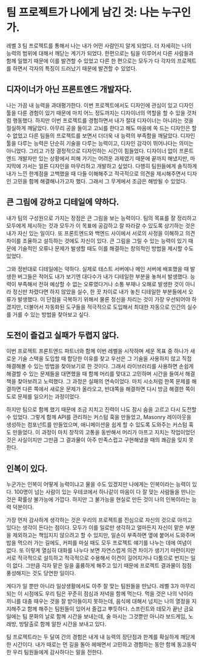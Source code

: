 # 팀 프로젝트가 나에게 남긴 것: 나는 누구인가.

레벨 3 팀 프로젝트를 통해서 나는 내가 어떤 사람인지 알게 되었다. 더 자세히는 나의 능력의 범위에 대해서 깨닫는 계기가 되었다. 한편으로는 팀을 이루어서 다른 사람들과 함께 일했기 때문에 이를 발견할 수 있었고 다른 한 편으로는 모두가 다 각자의 프로젝트를 하면서 각자의 특징이 드러났기 때문에 발견할 수 있었다.

## 디자이너가 아닌 프론트엔드 개발자다.

나는 가끔 내 능력을 과대평가한다. 이번 프로젝트에서도 디자인에 관심이 있고 디자인 툴을 다룬 경험이 있기 때문에 마치 어느 정도까지는 디자이너의 역할을 할 수 있을 것처럼 행동했다. 하지만 이번 프로젝트를 경험하면서 내가 절대 디자이너는 아니라는 것을 절실하게 깨달았다. 아무리 공을 들이고 고뇌를 한다고 해도 마음에 쏙 드는 디자인은 할 수 없었고 다른 팀들의 프로젝트를 보면서 더더욱 내 능력의 부족함을 깨달았다. 디자인 툴을 다루는 능력은 단순히 기술을 다루는 능력이고, 디자인 감각이 뛰어나다는 의미는 아니었다. 그리고 가장 결정적으로 디자인하는 시간이 힘들었다. 디자이너 없이 프론트엔드 개발자만 있는 상황에서 피해 가기는 어려운 과제였기 때문에 끝까지 해냈지만, 마지막에 가서는 얼른 디자인을 마무리하고 개발하고 싶었다. 다행히 팀원들에게 솔직하게 내가 느낀 한계점을 고백했을 때 다들 이해해주고 적극적으로 의견을 제시해주면서 디자인 고민을 함께 해결해나가고자 했다. 그래서 그 무게에서 조금은 해방될 수 있었다.

## 큰 그림에 강하고 디테일에 약하다.

내가 팀의 구성원으로 가지는 장점은 큰 그림을 보는 능력이다. 팀의 목표를 잘 정리하고 모두에게 제시하는 것과 모두가 이 목표에 공감하고 잘 따라갈 수 있도록 상기하는 것은 내가 자신 있는 일이다. 또 프론트엔드와 백엔드 사이에서 서로의 사정을 이해하고 의견 차이를 조율하고 설득하는 것에도 자신이 있다. 큰 그림을 그릴 수 있는 능력이 있기 때문에 기술적인 오류나 문제가 발생할 때도 이를 해결하는 창의적인 방법을 제시할 수도 있었다.

그와 정반대로 디테일에는 약하다. 실제로 테스트 서버에나 메인 서버에 배포했을 때 발생한 버그들은 적어도 내가 보기엔 대다수가 내가 디테일한 부분을 놓쳐서 발생했다. 능력이 부족해서 전혀 예상할 수 없는 오류였다거나 소통 부재나 오해로 발생한 것이 아니라 정신만 차렸다면 하지 않았을 실수, 한 끗 차이로 내가 놓친 디테일한 부분들에서 오류가 발생했다. 이 단점을 극복하기 위해서 물론 정신을 차리는 것이 가장 우선되어야 하겠지만, 더불어서 자동화된 도구들을 적극적으로 도입해서 최대한 자동으로 인간의 실수를 거를 수 있는 방법을 찾아보고 싶다.

## 도전이 즐겁고 실패가 두렵지 않다.

이번 프로젝트 프론트엔드 파트너와 함께 이번 레벨을 시작하며 세운 목표 중 하나가 새로운 기술 스택을 도입할 때 합당한 이유를 찾고 우선은 그 기술을 사용하지 않고 직접 해결해볼 수 있는 방법을 찾아보기로 한 것이다. 그래서 라이브러리를 사용하면 손쉽게 해결할 수 있는 문제들을 대면했을 때 함께 머리를 맞대고 고민하며 시간을 들여서 해결책을 찾아보려고 노력했다. 그 과정은 실패의 연속이었다. 마치 시소처럼 한쪽 문제를 해결하면 다른 쪽에서 새로운 문제가 올라오고, 반대쪽을 해결하면 다시 방금 해결한 쪽이 도로 문제를 일으키는 과정이었다.

하지만 팀으로 함께 했기 때문에 조금 지치고 진력이 나도 잠시 숨을 고르고 다시 도전할 수 있었다. 그렇게 함께 API를 관리하는 커스텀 훅을 만들었고, Masonry 레이아웃을 생성하는 컴포넌트를 만들었으며, 애니메이션을 쉽게 할 수 있도록 도와주는 커스텀 훅도 만들었다. 이 과정이 마치 창작의 고통을 동반해서 머리가 아프고 지치는 작업이었던 것은 사실이지만 그만큼 그 결과물이 아주 만족스럽고 구현해냈을 때의 쾌감을 잊지 못한다.

## 인복이 있다.

누군가는 인복이 어떻게 능력이냐고 물을 수도 있겠지만 나에게는 인복이라는 능력이 있다. 100명이 넘는 사람이 있는 우테코에서 하나같이 마음이 다 잘 맞는 사람들을 만나는 것은 확률상 불가능에 가깝다. 하지만 그 불가능을 현실로 만든 것이 나의 인복이라는 능력 덕분이다.

가장 먼저 감사하게 생각하는 것은 우리의 프로젝트를 진심으로 자신의 것으로 아끼고 있다는 생각이 든다는 점이다. 모두가 이를 일로만 생각하고 얼마든지 자신이 맡은 부분을 제외하고는 책임지지 않으려고 할 수 있지만, 일손이 부족하면 옆에 붙어서 도와주며 밥을 먹으러 가는 길에도, 커피를 마실 때도 모두 프로젝트 얘기를 나누는 데에 여념이 없다. 또 이렇게 열심히 대화를 나누다 보면 자연스럽게 의견 차이가 생기기 마련이지만 서로 적극적으로 설득하고 적극적으로 수용해서 이견이 길어지거나 다툼으로 번지는 일이 없다. 그만큼 각자 맡은 일을 훌륭하게 해주고 있기 때문에 프로젝트 결과물이 점점 풍성해지는 것도 당연한 일이다.

게다가 일 뿐만 아니라 일상생활에서도 아주 잘 맞는 팀원들을 만났다. 레벨 3가 마무리되는 이 시점에도 우리 팀은 꾸준히 점심과 저녁을 함께 먹는다. 먹을 것은 나의 낙이라 끼니를 대충 때우는 것을 잘 받아들이지 못하는데, 음식에 대해서 넘치는 나의 열정을 지지해주고 함께 해주는 팀원들이 있어서 즐겁고 뿌듯하다. 스프린트와 데모가 끝난 금요일에는 팀 문화의 날로 함께 시간을 보내는데, 술 마시는 그것뿐만 아니라 보드게임, 노래방, 방탈출로 함께 알찬 시간을 보내고 있다.



팀 프로젝트라는 두 달여 간의 경험은 내게 내 능력의 장단점과 한계를 확실하게 깨닫게 한 시간이다. 내가 때로는 먼 길을 돌아 헤매면서 고민하고 경험하는 동안 함께 동고동락한 우리 팀원들에게 감사하다는 말을 전한다.
